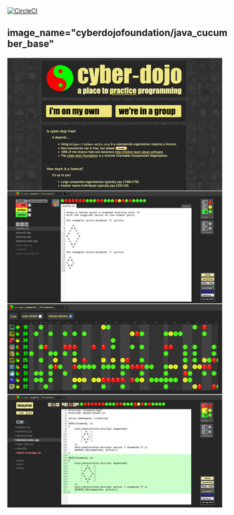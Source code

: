 [![CircleCI](https://circleci.com/gh/cyber-dojo-languages/java-cucumberbase.svg?style=svg)](https://circleci.com/gh/cyber-dojo-languages/java-cucumberbase)

## image_name="cyberdojofoundation/java_cucumber_base"

![cyber-dojo.org home page](https://github.com/cyber-dojo/cyber-dojo/blob/master/shared/home_page_snapshot.png)